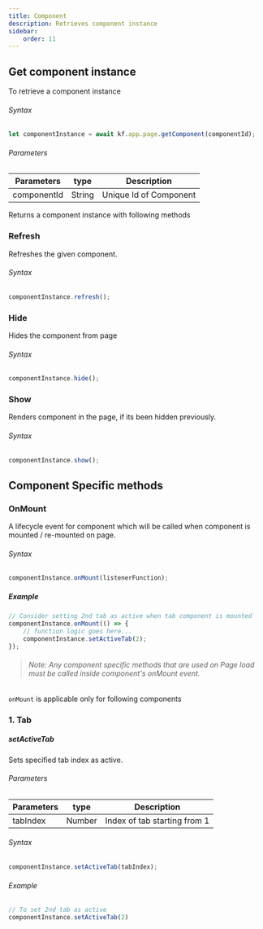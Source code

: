 ```yaml
---
title: Component
description: Retrieves component instance
sidebar:
    order: 11
---
```


## Get component instance

To retrieve a component instance

###### Syntax

```js
let componentInstance = await kf.app.page.getComponent(componentId);
```

###### Parameters

| Parameters  | type   | Description            |
| ----------- | ------ | ---------------------- |
| componentId | String | Unique Id of Component |

Returns a component instance with following methods

### Refresh

Refreshes the given component.

###### Syntax

```js
componentInstance.refresh();
```

### Hide

Hides the component from page

###### Syntax

```js
componentInstance.hide();
```

### Show

Renders component in the page, if its been hidden previously.

###### Syntax

```js
componentInstance.show();
```

## Component Specific methods

### OnMount

A lifecycle event for component which will be called when component is mounted /
re-mounted on page.

###### Syntax

```js
componentInstance.onMount(listenerFunction);
```

##### Example

```js
// Consider setting 2nd tab as active when tab component is mounted
componentInstance.onMount(() => {
	// function logic goes here...
	componentInstance.setActiveTab(2);
});
```

> ###### Note: Any component specific methods that are used on Page load must be called inside component's onMount event.

`onMount` is applicable only for following components

### 1. Tab

##### setActiveTab

Sets specified tab index as active.

###### Parameters

| Parameters | type   | Description                  |
| ---------- | ------ | ---------------------------- |
| tabIndex   | Number | Index of tab starting from 1 |

###### Syntax

```js
componentInstance.setActiveTab(tabIndex);
```

###### Example

```js
// To set 2nd tab as active
componentInstance.setActiveTab(2)
```
